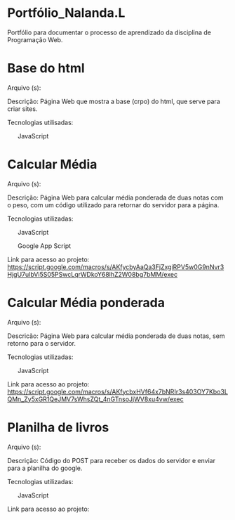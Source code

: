 # Portfólio_Nalanda.L
Portfólio para documentar o processo de aprendizado da disciplina de Programação Web.

<h1>Base do html</h1>
Arquivo (s):

Descrição: Página Web que mostra a base (crpo) do html, que serve para criar sites.

Tecnologias utilisadas:

<ul>JavaScript</ul>

<h1>Calcular Média</h1>
Arquivo (s):

Descrição: Página Web para calcular média ponderada de duas notas com o peso, com um código utilizado para retornar do servidor para a página.

Tecnologias utilizadas:

<ul>JavaScript</ul>
<ul>Google App Script</ul>

Link para acesso ao projeto: https://script.google.com/macros/s/AKfycbyAaQa3FjZxgiRPV5w0G9nNvr3HjgU7uIbVi5S05PSwcLqrWDkoY68lhZ2W08bg7bMM/exec

<h1>Calcular Média ponderada</h1>
Arquivo (s):

Descricão: Página Web para calcular média ponderada de duas notas, sem retorno para o servidor.

Tecnologias utilizadas:

<ul>JavaScript</ul>

Link para acesso ao projeto: https://script.google.com/macros/s/AKfycbxHVf64x7bNRIr3s403OY7Kbo3LQMn_Zy5xGR1QeJMV7sWhsZQt_4nGTnsoJjWV8xu4vw/exec

<h1>Planilha de livros</h1>
Arquivo (s):

Descrição: Código do POST para receber os dados do servidor e enviar para a planilha do google.

Tecnologias utilizadas:

<ul>JavaScript</ul>

Link para acesso ao projeto: 






  
  
